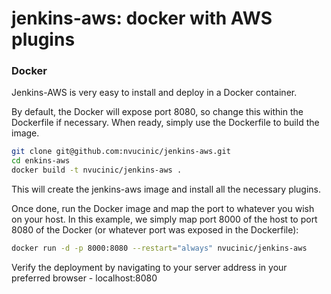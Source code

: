 # jenkins-aws: docker with AWS plugins

### Docker
Jenkins-AWS is very easy to install and deploy in a Docker container.

By default, the Docker will expose port 8080, so change this within the Dockerfile if necessary.
When ready, simply use the Dockerfile to build the image.

```sh
git clone git@github.com:nvucinic/jenkins-aws.git
cd enkins-aws
docker build -t nvucinic/jenkins-aws .
```
This will create the jenkins-aws image and install all the necessary plugins.

Once done, run the Docker image and map the port to whatever you wish on your host. In this example, we simply map port 8000 of the host to port 8080 of the Docker (or whatever port was exposed in the Dockerfile):

```sh
docker run -d -p 8000:8080 --restart="always" nvucinic/jenkins-aws
```

Verify the deployment by navigating to your server address in your preferred browser - localhost:8080
